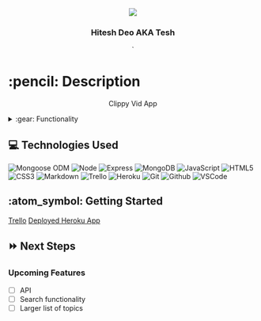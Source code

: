 <link rel="images" href="images">
<div align="center">
   <img src="https://i.imgur.com/06Tmvm3.jpg"/>
</div>

<div align="center">

  <h3>Hitesh Deo AKA Tesh</h3>`                             
  <a href="https://github.com/tesh510"_target="_blank">
  </a>
  <a href="https://www.linkedin.com/in/tesh-deo94/" target="_blank">
  </a> 
</div>
<h1>:pencil: Description</h1>
<p align="center" >Clippy Vid App</p>
<details>
<summary> :gear: Functionality</summary>
  | Description | Screenshot |
  |------------ | ------------|
  | <h3 align="center">Landing Page</h3> | <img src="https://i.imgur.com/boJ7O1q.png"/>
  | <h3 align="center">Library</h3> | <img src="https://i.imgur.com/bd6FnPP.jpg"/>
  | <h3 align="center">Add Clips</h3> | <img src="https://i.imgur.com/InzXDHa.png"/>
</details>


## :computer: Technologies Used

![Mongoose ODM](https://img.shields.io/badge/-Mongoose_ODM-333?style=flat&logo=mongodb)
![Node](https://img.shields.io/badge/-Node.js-333?style=flat&logo=node.js)
![Express](https://img.shields.io/badge/-Express-333?style=flat&logo=express)
![MongoDB](https://img.shields.io/badge/-MongoDB-333?style=flat&logo=mongodb)
![JavaScript](https://img.shields.io/badge/-JavaScript-333?style=flat&logo=javascript) 
![HTML5](https://img.shields.io/badge/-HTML5-333?style=flat&logo=html5)
![CSS3](https://img.shields.io/badge/-CSS-333?style=flat&logo=css3)
![Markdown](https://img.shields.io/badge/-Markdown-333?style=flat&logo=markdown)
![Trello](https://img.shields.io/badge/-Trello-333?style=flat&logo=trello) 
![Heroku](https://img.shields.io/badge/-Heroku-333?style=flat&logo=heroku)
![Git](https://img.shields.io/badge/-Git-333?style=flat&logo=git)
![Github](https://img.shields.io/badge/-GitHub-333?style=flat&logo=github)
![VSCode](https://img.shields.io/badge/-VS_Code-333?style=flat&logo=visualstudio) 
<h2> :atom_symbol: Getting Started </h2>
<a href="https://trello.com/b/OlIsti1V/clippy">Trello</a>
<a href="https://clippy22.herokuapp.com/">Deployed Heroku App</a>

## :fast_forward: Next Steps   
### Upcoming Features
- [ ] API   
- [ ] Search functionality   
- [ ] Larger list of topics
